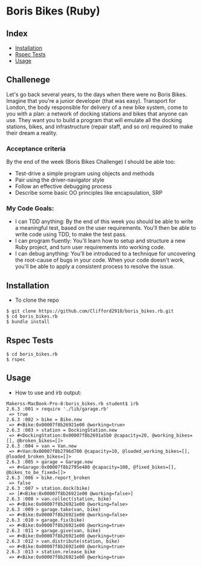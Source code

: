 # Boris Bikes (Ruby)

## Index
* [Installation](#Install)
* [Rspec Tests](#Rspec)
* [Usage](#Usage)

## Challenege

Let's go back several years, to the days when there were no Boris Bikes. Imagine that you're a junior developer (that was easy). Transport for London, the body responsible for delivery of a new bike system, come to you with a plan: a network of docking stations and bikes that anyone can use. They want you to build a program that will emulate all the docking stations, bikes, and infrastructure (repair staff, and so on) required to make their dream a reality.

### Acceptance criteria

By the end of the week (Boris Bikes Challenge) I should be able too:
* Test-drive a simple program using objects and methods
* Pair using the driver-navigator style
* Follow an effective debugging process
* Describe some basic OO principles like encapsulation, SRP

### My Code Goals:
* I can TDD anything:
By the end of this week you should be able to write a meaningful test, based on the user requirements. You'll then be able to write code using TDD, to make the test pass.
* I can program fluently:
You'll learn how to setup and structure a new Ruby project, and turn user requirements into working code.
* I can debug anything:
You'll be introduced to a technique for uncovering the root-cause of bugs in your code. When your code doesn't work, you'll be able to apply a consistent process to resolve the issue.

## <a name="Install">Installation</a>
* To clone the repo
```shell
$ git clone https://github.com/Clifford2910/boris_bikes.rb.git
$ cd boris_bikes.rb
$ bundle install
```

## <a name="Rspec">Rspec Tests</a>
```shell
$ cd boris_bikes.rb
$ rspec
```

## <a name="Usage">Usage</a>
* How to use and irb output:
```
Makerss-MacBook-Pro-8:boris_bikes.rb student$ irb
2.6.3 :001 > require './lib/garage.rb'
 => true
2.6.3 :002 > bike = Bike.new
 => #<Bike:0x00007f8b26921e00 @working=true>
2.6.3 :003 > station = DockingStation.new
 => #<DockingStation:0x00007f8b2691a5b0 @capacity=20, @working_bikes=[], @broken_bikes=[]>
2.6.3 :004 > van = Van.new
 => #<Van:0x00007f8b2796d700 @capacity=10, @loaded_working_bikes=[], @loaded_broken_bikes=[]>
2.6.3 :005 > garage = Garage.new
 => #<Garage:0x00007f8b2795e480 @capacity=100, @fixed_bikes=[], @bikes_to_be_fixed=[]>
2.6.3 :006 > bike.report_broken
 => false
2.6.3 :007 > station.dock(bike)
 => [#<Bike:0x00007f8b26921e00 @working=false>]
2.6.3 :008 > van.collect(station, bike)
 => #<Bike:0x00007f8b26921e00 @working=false>
2.6.3 :009 > garage.take(van, bike)
 => #<Bike:0x00007f8b26921e00 @working=false>
2.6.3 :010 > garage.fix(bike)
 => #<Bike:0x00007f8b26921e00 @working=true>
2.6.3 :011 > garage.give(van, bike)
 => #<Bike:0x00007f8b26921e00 @working=true> 
2.6.3 :012 > van.distribute(station, bike)
 => #<Bike:0x00007f8b26921e00 @working=true>
2.6.3 :013 > station.release_bike
 => #<Bike:0x00007f8b26921e00 @working=true>
 ```
